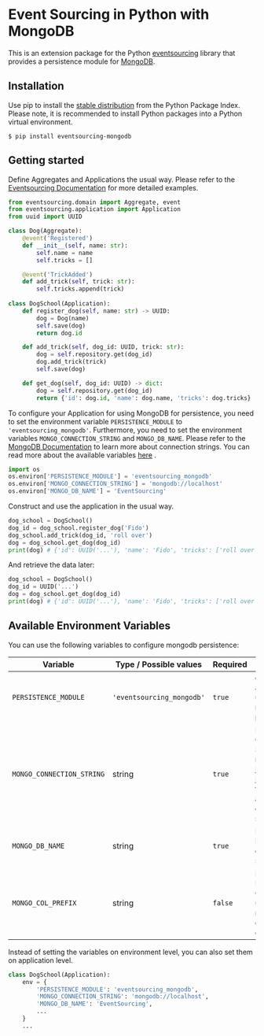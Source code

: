 # Event Sourcing in Python with MongoDB
This is an extension package for the Python
[eventsourcing](https://github.com/pyeventsourcing/eventsourcing) library
that provides a persistence module for [MongoDB](https://www.mongodb.com/).

## Installation
Use pip to install the [stable distribution](https://pypi.org/project/eventsourcing_mongodb/)
from the Python Package Index. Please note, it is recommended to
install Python packages into a Python virtual environment.

    $ pip install eventsourcing-mongodb

## Getting started
Define Aggregates and Applications the usual way. Please refer to the [Eventsourcing Documentation](https://eventsourcing.readthedocs.io/en/stable/) for more detailed examples.
```python
from eventsourcing.domain import Aggregate, event
from eventsourcing.application import Application
from uuid import UUID

class Dog(Aggregate):
    @event('Registered')
    def __init__(self, name: str):
        self.name = name
        self.tricks = []

    @event('TrickAdded')
    def add_trick(self, trick: str):
        self.tricks.append(trick)
    
class DogSchool(Application):
    def register_dog(self, name: str) -> UUID:
        dog = Dog(name)
        self.save(dog)
        return dog.id

    def add_trick(self, dog_id: UUID, trick: str):
        dog = self.repository.get(dog_id)
        dog.add_trick(trick)
        self.save(dog)

    def get_dog(self, dog_id: UUID) -> dict:
        dog = self.repository.get(dog_id)
        return {'id': dog.id, 'name': dog.name, 'tricks': dog.tricks}
```

To configure your Application for using MongoDB for persistence, you need to set the environment variable `PERSISTENCE_MODULE`
to `'eventsourcing_mongodb'`.
Furthermore, you need to set the environment variables `MONGO_CONNECTION_STRING` and `MONGO_DB_NAME`. 
Please refer to the [MongoDB Documentation](https://www.mongodb.com/docs/manual/reference/connection-string/)
to learn more about connection strings. You can read more about the available variables [here](#available-environment-variables) .

```python
import os
os.environ['PERSISTENCE_MODULE'] = 'eventsourcing_mongodb'
os.environ['MONGO_CONNECTION_STRING'] = 'mongodb://localhost'
os.environ['MONGO_DB_NAME'] = 'EventSourcing'
```
Construct and use the application in the usual way.
```python
dog_school = DogSchool()
dog_id = dog_school.register_dog('Fido')
dog_school.add_trick(dog_id, 'roll over')
dog = dog_school.get_dog(dog_id)
print(dog) # {'id': UUID('...'), 'name': 'Fido', 'tricks': ['roll over']}
```
And retrieve the data later:
```python
dog_school = DogSchool()
dog_id = UUID('...')
dog = dog_school.get_dog(dog_id)
print(dog) # {'id': UUID('...'), 'name': 'Fido', 'tricks': ['roll over']}

```

## Available Environment Variables
You can use the following variables to configure mongodb persistence:

| Variable | Type / Possible values | Required | Description |
| --- | --- | --- | --- |
| `PERSISTENCE_MODULE` | `'eventsourcing_mongodb'` | `true` | configures the application to use this module for persistence. 
| `MONGO_CONNECTION_STRING` | string | `true` | MongoDB Connection String. Please refer to the [MongoDB Documentation](https://www.mongodb.com/docs/manual/reference/connection-string/) to learn more about connection strings.
| `MONGO_DB_NAME` | string | `true` | Name of the Database the data sould be stored in
| `MONGO_COL_PREFIX` | string | `false` | Prefix for the MongoDB Collections used by this module. The default is an empty String.
Instead of setting the variables on environment level, you can also set them on application level.
```python
class DogSchool(Application):
    env = {
        'PERSISTENCE_MODULE': 'eventsourcing_mongodb',
        'MONGO_CONNECTION_STRING': 'mongodb://localhost',
        'MONGO_DB_NAME': 'EventSourcing',
        ...
    }
    ...
```


